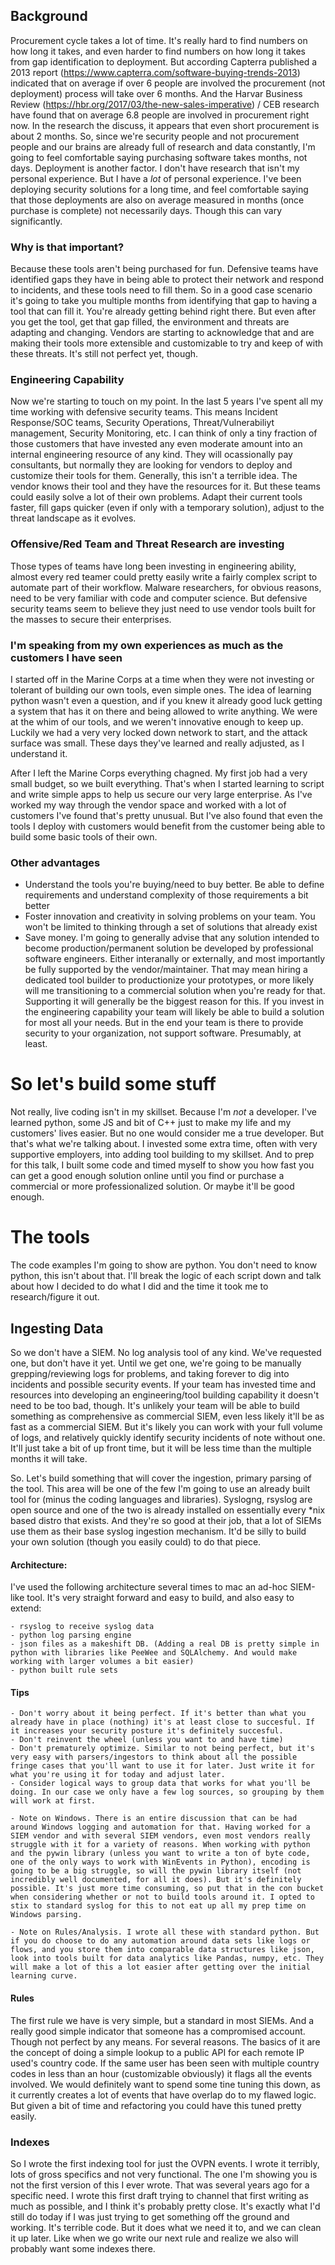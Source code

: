 ## Background

Procurement cycle takes a lot of time. It's really hard to find numbers on how long it takes, and even harder to find numbers on how long it takes from gap identification to deployment. But according Capterra published a 2013 report (https://www.capterra.com/software-buying-trends-2013) indicated that on average if over 6 people are involved the procurement (not deployment) process will take over 6 months. And the Harvar Business Review (https://hbr.org/2017/03/the-new-sales-imperative) / CEB research have found that on average 6.8 people are involved in procurement right now. In the research the discuss, it appears that even short procurement is about 2 months. So, since we're security people and not procurement people and our brains are already full of research and data constantly, I'm going to feel comfortable saying purchasing software takes months, not days. Deployment is another factor. I don't have research that isn't my personal experience. But I have a _lot_ of personal experience. I've been deploying security solutions for a long time, and feel comfortable saying that those deployments are also on average measured in months (once purchase is complete) not necessarily days. Though this can vary significantly. 

### Why is that important?

Because these tools aren't being purchased for fun. Defensive teams have identified gaps they have in being able to protect their network and respond to incidents, and these tools need to fill them. So in a good case scenario it's going to take you multiple months from identifying that gap to having a tool that can fill it. You're already getting behind right there. But even after you get the tool, get that gap filled, the environment and threats are adapting and changing. Vendors are starting to acknowledge that and are making their tools more extensible and customizable to try and keep of with these threats. It's still not perfect yet, though. 

### Engineering Capability

Now we're starting to touch on my point. In the last 5 years I've spent all my time working with defensive security teams. This means Incident Response/SOC teams, Security Operations, Threat/Vulnerabiliyt management, Security Monitoring, etc. I can think of only a tiny fraction of those customers that have invested any even moderate amount into an internal engineering resource of any kind. They will ocassionally pay consultants, but normally they are looking for vendors to deploy and customize their tools for them. Generally, this isn't a terrible idea. The vendor knows their tool and they have the resources for it. But these teams could easily solve a lot of their own problems. Adapt their current tools faster, fill gaps quicker (even if only with a temporary solution), adjust to the threat landscape as it evolves. 

### Offensive/Red Team and Threat Research are investing

Those types of teams have long been investing in engineering ability, almost every red teamer could pretty easily write a fairly complex script to automate part of their workflow. Malware researchers, for obvious reasons, need to be very familiar with code and computer science. But defensive security teams seem to believe they just need to use vendor tools built for the masses to secure their enterprises. 

### I'm speaking from my own experiences as much as the customers I have seen

I started off in the Marine Corps at a time when they were not investing or tolerant of building our own tools, even simple ones. The idea of learning python wasn't even a question, and if you knew it already good luck getting a system that has it on there and being allowed to write anything. We were at the whim of our tools, and we weren't innovative enough to keep up. Luckily we had a very very locked down network to start, and the attack surface was small. These days they've learned and really adjusted, as I understand it.

After I left the Marine Corps everything chagned. My first job had a very small budget, so we built everything. That's when I started learning to script and write simple apps to help us secure our very large enterprise. As I've worked my way through the vendor space and worked with a lot of customers I've found that's pretty unusual. But I've also found that even the tools I deploy with customers would benefit from the customer being able to build some basic tools of their own. 

### Other advantages

- Understand the tools you're buying/need to buy better. Be able to define requirements and understand complexity of those requirements a bit better
- Foster innovation and creativity in solving problems on your team. You won't be limited to thinking through a set of solutions that already exist
- Save money. I'm going to generally advise that any solution intended to become production/permanent solution be developed by professional software engineers. Either interanally or externally, and most importantly be fully supported by the vendor/maintainer. That may mean hiring a dedicated tool builder to productionize your prototypes, or more likely will me transitioning to a commercial solution when you're ready for that. Supporting it will generally be the biggest reason for this. If you invest in the engineering capability your team will likely be able to build a solution for most all your needs. But in the end your team is there to provide security to your organization, not support software. Presumably, at least.

# So let's build some stuff

Not really, live coding isn't in my skillset. Because I'm _*not*_ a developer. I've learned python, some JS and bit of C++ just to make my life and my customers' lives easier. But no one would consider me a true developer. But that's what we're talking about. I invested some extra time, often with very supportive employers, into adding tool building to my skillset. And to prep for this talk, I built some code and timed myself to show you how fast you can get a good enough solution online until you find or purchase a commercial or more professionalized solution. Or maybe it'll be good enough.

# The tools

The code examples I'm going to show are python. You don't need to know python, this isn't about that. I'll break the logic of each script down and talk about how I decided to do what I did and the time it took me to research/figure it out. 

## Ingesting Data

So we don't have a SIEM. No log analysis tool of any kind. We've requested one, but don't have it yet. Until we get one, we're going to be manually grepping/reviewing logs for problems, and taking forever to dig into incidents and possible security events. If your team has invested time and resources into developing an engineering/tool building capability it doesn't need to be too bad, though. It's unlikely your team will be able to build something as comprehensive as commercial SIEM, even less likely it'll be as fast as a commercial SIEM. But it's likely you can work with your full volume of logs, and relatively quickly identify security incidents of note without one. It'll just take a bit of up front time, but it will be less time than the multiple months it will take. 

So. Let's build something that will cover the ingestion, primary parsing of the tool. This area will be one of the few I'm going to use an already built tool for (minus the coding languages and libraries). Syslogng, rsyslog are open source and one of the two is already installed on essentially every *nix based distro that exists. And they're so good at their job, that a lot of SIEMs use them as their base syslog ingestion mechanism. It'd be silly to build your own solution (though you easily could) to do that piece. 


#### Architecture:

I've used the following architecture several times to mac an ad-hoc SIEM-like tool. It's very straight forward and easy to build, and also easy to extend:

	- rsyslog to receive syslog data
	- python log parsing engine
	- json files as a makeshift DB. (Adding a real DB is pretty simple in python with libraries like PeeWee and SQLAlchemy. And would make working with larger volumes a bit easier)
	- python built rule sets

#### Tips

	- Don't worry about it being perfect. If it's better than what you already have in place (nothing) it's at least close to succesful. If it increases your security posture it's definitely succesful. 
	- Don't reinvent the wheel (unless you want to and have time)
	- Don't prematurely optimize. Similar to not being perfect, but it's very easy with parsers/ingestors to think about all the possible fringe cases that you'll want to use it for later. Just write it for what you're using it for today and adjust later.
	- Consider logical ways to group data that works for what you'll be doing. In our case we only have a few log sources, so grouping by them will work at first.

	- Note on Windows. There is an entire discussion that can be had around Windows logging and automation for that. Having worked for a SIEM vendor and with several SIEM vendors, even most vendors really struggle with it for a variety of reasons. When working with python and the pywin library (unless you want to write a ton of byte code, one of the only ways to work with WinEvents in Python), encoding is going to be a big struggle, so will the pywin library itself (not incredibly well documented, for all it does). But it's definitely possible. It's just more time consuming, so put that in the con bucket when considering whether or not to build tools around it. I opted to stix to standard syslog for this to not eat up all my prep time on Windows parsing. 
	
	- Note on Rules/Analysis. I wrote all these with standard python. But if you do choose to do any automation around data sets like logs or flows, and you store them into comparable data structures like json, look into tools built for data analytics like Pandas, numpy, etc. They will make a lot of this a lot easier after getting over the initial learning curve. 

#### Rules

The first rule we have is very simple, but a standard in most SIEMs. And a really good simple indicator that someone has a compromised account. Though not perfect by any means. For several reasons. The basics of it are the concept of doing a simple lookup to a public API for each remote IP used's country code. If the same user has been seen with multiple country codes in less than an hour (customizable obviously) it flags all the events involved. We would definitely want to spend some tine tuning this down, as it currently creates a lot of events that have overlap do to my flawed logic. But given a bit of time and refactoring you could have this tuned pretty easily.

### Indexes

So I wrote the first indexing tool for just the OVPN events. I wrote it terribly, lots of gross specifics and not very functional. The one I'm showing you is not the first version of this I ever wrote. That was several years ago for a specific need. I wrote this first draft trying to channel that first writing as much as possible, and I think it's probably pretty close. It's exactly what I'd still do today if I was just trying to get something off the ground and working. It's terrible code. But it does what we need it to, and we can clean it up later. Like when we go write our next rule and realize we also will probably want some indexes there.
